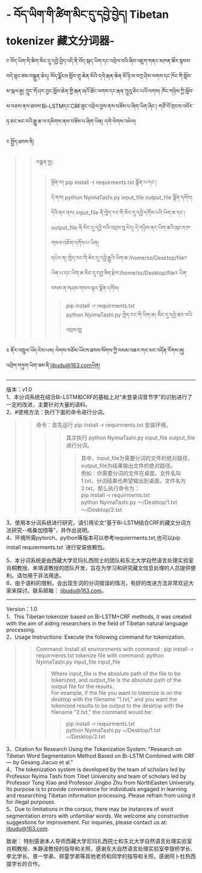# - བོད་ཡིག་གི་ཚིག་མིང་དུ་དབྱེ་བྱེད། Tibetan tokenizer 藏文分词器-
༡ བོད་ཡིག་གི་ཚིག་མིང་དུ་དབྱེ་བྱེད་འདི་ནི་བོད་སྐད་ཡིག་དང་འབྲེལ་བའི་ཞིབ་འཇུག་གནང་མཁན་ཚོར་སྟབས་བདེ་ཅུང་ཙམ་བསྐྲུན་ཆེད། བོད་ལྗོངས་སློབ་གྲྭ་ཆེན་མོའི་དགེ་རྒན་ཆེན་མོ་ཉི་མ་བཀྲ་ཤིས་ལགས་དང་ཁོང་གི་སློབ་མ་སྐལ་རྒྱ། ཀྲུང་གོ་ཤར་བྱང་སློབ་ཆེན་གྱི་རྒན་ཞའོ་ཐོང་ལགས་དང་རྒན་ཀྲུའུ་ཅིང་པའོ་ལགས། ཁོང་གཉིས་ཀྱི་སློབ་མ་བཅས་ནས་ཐབས་Bi-LSTMདང་CRFཟུང་འབྲེལ་བྱས་ནས་བཟོས་པ་ཞིག་ཡིན་ཞིང་། གཙོ་བོ་གྲངས་འབོར་ཧ་ཅང་མང་བའི་རྒྱུ་ཆ་ལ་དམིགས་ནས་བཟོས་པ་ཞིག་ཡིན། དགེ་ལེགས་འཕེལ།

༢ སྤྱོད་ཐབས་ནི།   
>>བསྣན་བྱ།:
>>>སྔོན་ལ། pip install -r requirments.txt སྣོན་པ་དང་།   
>>>དེ་ནས། python  NyimaTashi.py  input_file  output_file  སྣོན་དགོས།  
>>>དེའི་ནང་ནས། input_file ནི་ཁྱེད་རང་གི་མིང་དུ་དབྱེ་དགོས་པའི་ཡིག་ཆ་དང་། output_file ནི་མིང་དུ་དབྱེ་བའི་འབྲས་བུ་རེད། དེ་གཉིས་ནང་ཡིག་ཆའི་ཁུངས་ཁ་གསལ་འཇོག་དགོས་པ་ཡིན།  
>>>དཔེར་ན། ཁྱེད་རང་གི་མིང་དུ་དབྱེ་རྒྱུའི་ཡིག་ཆ་/home/ss/Desktop/file༡ ཡིན་པ་དང་ཡིག་ཆ་མིང་དུ་དབྱ་ཟིན་རྗེས་/home/ss/Desktop/file༢ ཡིན་བསམ་ན་གཤམ་གསལ་ལྟར་སྣོན་དགོས།   
>>>>pip install -r requirments.txt  
>>>>python  NyimaTashi.py ཁྱེད་རང་གི་ཡིག་ཆ། མིེང་དུ་དབྱེ་ཚར་བའི་འབྲས་བུ།   

༣ ནོར་འཁྲུལ་ཡོད་ངེས་པས། ལེགས་བཅོས་ཡོངས་ཐབས་སོགས་ཀྱི་བསམ་འཆར་གང་མང་འདོན་རོགས་ཞུ། འབྲེག་གཏུག་ཡིག་ཟམ་ནི་jibudu@163.comཡིན།  


   ******
     
版本：v1.0  
1、本分词系统在结合Bi-LSTM和CRF的基础上对“未登录词音节字”的识别进行了一定的改进，主要针对大量的语料。  
2、#使用方法：执行下面的命令进行分词。
>>命令：首先运行 pip install -r requirments.txt 安装环境。
>>>> 其次执行 python NyimaTashi.py input_file output_file 进行分词。
>>>>> 其中，input_file为需要分词的文件的绝对路径，output_file为结果输出文件的绝对路径。  
>>例如：你需要分词的文件在桌面，文件名叫1.txt，分词结果也希望输出到桌面，文件名为2.txt。那么执行命令为：    
>>>>pip install -r requirments.txt  
>>>>python NyimaTashi.py ～/Desktop/1.txt ～/Desktop/2.txt

3、使用本分词系统进行研究，请引用论文“基于Bi-LSTM结合CRF的藏文分词方法研究--格桑加措等”，并作出说明。  
4、环境所需pytorch、python等版本可以参考requierments.txt,也可以pip install requierments.txt ་进行安装依赖包。  
5、本分词系统是由西藏大学尼玛扎西院士的团队和东北大学自然语言处理实验室肖桐教授、朱靖波教授的团队开发，旨在为学习和研究藏文信息处理的人员提供便利。请勿用于非法用途。  
6、由于语料的限制，会出现生词的分词错误的情况，有好的改进方法非常欢迎大家来探讨。联系邮箱： jibudu@163.com。  
 

  ******
    
Version：1.0   
1、This Tibetan tokenizer based on Bi-LSTM+CRF methods, it was created with the aim of aiding researchers in the field of Tibetan natural language processing.   
2、Usage Instructions: Execute the following command for tokenization.   
>>Command: 
Install all environments with command : pip install -r requirments.txt
tokenize file with command: python NyimaTashi.py input_file input_file     
>>>Where input_file is the absolute path of the file to be tokenized, and output_file is the absolute path of the output file for the results.  
>>>For example, if the file you want to tokenize is on the desktop with the filename "1.txt," and you want the tokenized results to be output to the desktop with the filename "2.txt," the command would be:      
>>>>pip install -r requirments.txt  
>>>>python NyimaTashi.py ~/Desktop/1.txt ~/Desktop/2.txt
  
3、Citation for Research Using the Tokenization System: "Research on Tibetan Word Segmentation Method Based on Bi-LSTM Combined with CRF — by Gesang Jiacuo et al."  
4、The tokenization system is developed by the team of scholars led by Professor Nyima Tashi from Tibet University and team of scholars led by Professor Tong Xiao and Professor Jingbo Zhu from NorthEasten University. Its purpose is to provide convenience for individuals engaged in learning and researching Tibetan information processing. Please refrain from using it for illegal purposes.  
5、Due to limitations in the corpus, there may be instances of word segmentation errors with unfamiliar words. We welcome any constructive suggestions for improvement. For inquiries, please contact us at: jibudu@163.com.  

致谢：
特别感谢本人导师西藏大学尼玛扎西院士和东北大学自然语言处理实验室肖桐教授、朱静波教授的指导和关照，感谢东大自然语言处理实验室李银桥学长、李北学长、景一学弟、郑童学弟等其他老师和同学的指导和关照，感谢阿卜杜热西提学长的合作。

